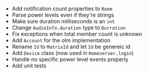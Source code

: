 - Add notification count properties to `Room`
- Parse power levels even if they're strings
- Make sure duration milliseconds is an `int`
- Change `AudioInfo.duration` type to `Durration`
- Fix exceptions when total member count is unknown
- Add `Account` for the olm implementation
- Rename `Id` to `MatrixId` and let `Id` be genereic id
- Add `Device` class (now used in `Homeserver.login`)
- Handle no specific power level events properly
- Add unit tests
